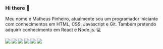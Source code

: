 ### Hi there 👋

Meu nome é Matheus Pinheiro, atualmente sou um programador iniciante com conhecimentos em HTML, CSS, Javascript e Git. Também pretendo adquirir conhecimento em React e Node.js. :computer:

<img src = 'https://img.shields.io/badge/HTML5-E34F26?style=for-the-badge&logo=html5&logoColor=white ' />
<img src = 'https://img.shields.io/badge/CSS3-1572B6?style=for-the-badge&logo=css3&logoColor=white' />
<img src ='https://img.shields.io/badge/JavaScript-F7DF1E?style=for-the-badge&logo=javascript&logoColor=black' />
<img src = 'https://img.shields.io/badge/React-20232A?style=for-the-badge&logo=react&logoColor=61DAFB' />
<img src = 'https://img.shields.io/badge/Node.js-43853D?style=for-the-badge&logo=node.js&logoColor=white' />
<img src = 'https://img.shields.io/badge/Visual_Studio-5C2D91?style=for-the-badge&logo=visual%20studio&logoColor=white ' />

